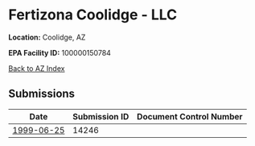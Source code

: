 # Fertizona Coolidge - LLC

**Location:** Coolidge, AZ

**EPA Facility ID:** 100000150784

[Back to AZ Index](../../index.md)

## Submissions

| Date | Submission ID | Document Control Number |
|------|--------------|-------------------------|
| [1999-06-25](submissions/14246.md) | 14246 |  |
